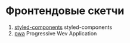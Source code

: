 # Фронтендовые скетчи

1. [styled-components](/styled-components) styled-components
2. [pwa](/pwa) Progressive Wev Application
